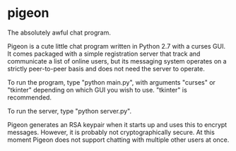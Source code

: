 # pigeon

The absolutely awful chat program.

Pigeon is a cute little chat program written in Python 2.7 with a curses GUI. It comes packaged with a simple registration server that track and communicate a list of online users, but its messaging system operates on a strictly peer-to-peer basis and does not need the server to operate.

To run the program, type "python main.py", with arguments "curses" or "tkinter" depending on which GUI you wish to use. "tkinter" is recommended.

To run the server, type "python server.py".

Pigeon generates an RSA keypair when it starts up and uses this to encrypt messages. However, it is probably not cryptographically secure. At this moment Pigeon does not support chatting with multiple other users at once. 
